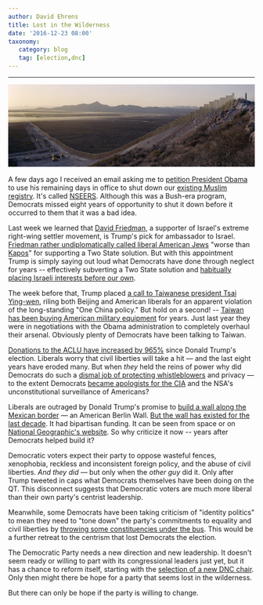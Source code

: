 ```yaml
---
author: David Ehrens
title: Lost in the Wilderness
date: '2016-12-23 08:00'
taxonomy:
   category: blog
   tag: [election,dnc]
---
```

---

![](border-fence.jpg)

A few days ago I received an email asking me to [petition President Obama](http://act.mpowerchange.org/sign/obama-end-nseers) to use his remaining days in office to shut down our [existing Muslim registry](http://www.theatlantic.com/technology/archive/2016/12/america-already-had-a-muslim-registry/511214/). It's called [NSEERS](http://www.ktxs.com/news/politics/obama-urged-to-dismantle-visa-tracking-program/180338847). Although this was a Bush-era program, Democrats missed eight years of opportunity to shut it down before it occurred to them that it was a bad idea.

Last week we learned that [David Friedman](http://forward.com/news/national/357426/jewish-storm-builds-over-david-friedmans-appointment-as-israel-ambassador/), a supporter of Israel's extreme right-wing settler movement, is Trump's pick for ambassador to Israel. [Friedman rather undiplomatically called liberal American Jews](http://www.rightwingwatch.org/post/trumps-ambassador-pick-said-jews-for-mideast-peace-deal-are-worse-than-kapos/) "worse than [Kapos](http://en.wikipedia.org/wiki/Kapo_(concentration_camp))" for supporting a Two State solution. But with this appointment Trump is simply saying out loud what Democrats have done through neglect for years -- effectively subverting a Two State solution and [habitually placing Israeli interests before our own](http://www.cnn.com/2016/12/17/politics/kfile-david-friedman-israel/index.html).

The week before that, Trump placed [a call to Taiwanese president Tsai Ying-wen](http://www.cbsnews.com/news/donald-trump-sensitive-international-issue-taiwan-call/), riling both Beijing and American liberals for an apparent violation of the long-standing "One China policy." But hold on a second! -- [Taiwan has been buying American military equipment](http://www.defensenews.com/story/defense/policy-budget/warfare/2015/05/27/taiwan-requirements-submarine-frigate-destroyer-helicopter-budget-china/26860647/) for years. Just last year they were in negotiations with the Obama administration to completely overhaul their arsenal. Obviously plenty of Democrats have been talking to Taiwan.

[Donations to the ACLU have increased by 965%](http://www.nbcnews.com/business/business-news/aclu-donations-rose-almost-1-000-percent-giving-tuesday-citing-n691151) since Donald Trump's election. Liberals worry that civil liberties will take a hit — and the last eight years have eroded many. But when *they* held the reins of power why did Democrats do such a [dismal job of protecting whistleblowers](http://www.politico.com/story/2016/09/edward-snowden-not-whistleblower-earnest-228163) and privacy — to the extent Democrats [became apologists for the CIA](http://www.politico.com/story/2016/12/democrats-cia-intelligence-trump-232540) and the NSA's unconstitutional surveillance of Americans?

Liberals are outraged by Donald Trump's promise to [build a wall along the Mexican border](http://www.msnbc.com/msnbc/donald-trump-i-would-force-mexico-build-border-wall) — an American Berlin Wall. [But the wall has existed for the last decade](http://www.salon.com/2016/08/28/the-great-mexican-wall-deception-trumps-america-already-exists-on-the-border_partner/). It had bipartisan funding. It can be seen from space or on [National Geographic's website](http://news.nationalgeographic.com/2016/03/160304-us-mexico-border-fence-wall-photos-immigration/). So why criticize it now -- years after Democrats helped build it?

Democratic voters expect their party to oppose wasteful fences, xenophobia, reckless and inconsistent foreign policy, and the abuse of civil liberties. *And they did* — but only when the *other guy* did it. Only after Trump tweeted in caps what Democrats themselves have been doing on the QT. This disconnect suggests that Democratic voters are much more liberal than their own party's centrist leadership.

Meanwhile, some Democrats have been taking criticism of "identity politics" to mean they need to "tone down" the party's commitments to equality and civil liberties by [throwing some constituencies under the bus](http://www.nytimes.com/2016/11/20/opinion/sunday/the-end-of-identity-liberalism.html). This would be a further retreat to the centrism that lost Democrats the election.

The Democratic Party needs a new direction and new leadership. It doesn't seem ready or willing to part with its congressional leaders just yet, but it has a chance to reform itself, starting with the [selection of a new DNC chair](http://www.politico.com/story/2016/12/keith-ellison-democratic-dnc-232613). Only then might there be hope for a party that seems lost in the wilderness.

But there can only be hope if the party is willing to change.

